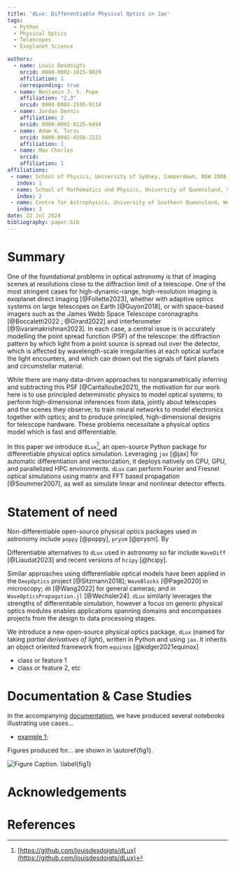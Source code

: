 ```yaml
---
title: 'dLux: Differentiable Physical Optics in Jax'
tags:
  - Python
  - Physical Optics
  - Telescopes
  - Exoplanet Science

authors:
  - name: Louis Desdoigts
    orcid: 0000-0002-1015-9029
    affiliation: 1 
    corresponding: true
  - name: Benjamin J. S. Pope
    affiliation: "2,3"
    orcid: 0000-0003-2595-9114
  - name: Jordan Dennis 
    affiliation: 2
    orcid: 0000-0001-8125-6494
  - name: Adam K. Taras
    orcid: 0000-0002-4558-2222
    affiliation: 1 
  - name: Max Charles
    orcid:
    affiliation: 1
affiliations:
 - name: School of Physics, University of Sydney, Camperdown, NSW 2006, Australia
   index: 1
 - name: School of Mathematics and Physics, University of Queensland, St Lucia, QLD 4072, Australia
   index: 2
 - name: Centre for Astrophysics, University of Southern Queensland, West Street, Toowoomba, QLD 4350, Australia
   index: 3
date: 22 Jul 2024
bibliography: paper.bib
---
```


# Summary

<!-- why physical optics in astronomy  -->
One of the foundational problems in optical astronomy is that of imaging scenes at resolutions close to the diffraction limit of a telescope. One of the most stringent cases for high-dynamic-range, high-resolution imaging is exoplanet direct imaging [@Follette2023], whether with adaptive optics systems on large telescopes on Earth [@Guyon2018], or with space-based imagers such as the James Webb Space Telescope coronagraphs [@Boccaletti2022 ; @Girard2022] and interferometer [@Sivaramakrishnan2023]. In each case, a central issue is in accurately modelling the point spread function (PSF) of the telescope: the diffraction pattern by which light from a point source is spread out over the detector, which is affected by wavelength-scale irregularities at each optical surface the light encounters, and which can drown out the signals of faint planets and circumstellar material. 

While there are many data-driven approaches to nonparametrically inferring and subtracting this PSF [@Cantalloube2021], the motivation for our work here is to use principled deterministic physics to model optical systems; to perform high-dimensional inferences from data, jointly about telescopes and the scenes they observe; to train neural networks to model electronics together with optics; and to produce principled, high-dimensional designs for telescope hardware. These problems necessitate a physical optics model which is fast and differentiable.

<!-- what is dLux -->
In this paper we introduce `dLux`[^dlux], an open-source Python package for differentiable physical optics simulation. Leveraging `jax` [@jax] for automatic differentiation and vectorization, it deploys natively on CPU, GPU, and parallelized HPC environments. `dLux` can perform Fourier and Fresnel optical simulations using matrix and FFT based propagation [@Soummer2007], as well as simulate linear and nonlinear detector effects. 

<!-- more here -->

<!-- something about zodiax? -->

# Statement of need

<!-- describe problem and relevant citations -->

<!-- describe what has to happen in physical optics etc -->

<!-- alternative packages for astronomy: poppy, prysm, xaosim, hcipy, whatever liaudat has -->
Non-differentiable open-source physical optics packages used in astronomy include `poppy` [@poppy], `prysm` [@prysm]. By 

Differentiable alternatives to `dLux` used in astronomy so far include `WaveDiff` [@Liaudat2023] and recent versions of `hcipy` [@hcipy].

<!-- alternative packages outside of astronomy -->
Similar approaches using differentiable optical models have been applied in the `DeepOptics` project [@Sitzmann2018]; `WaveBlocks` [@Page2020] in microscopy; `dO` [@Wang2022] for general cameras; and in `WaveOpticsPropagation.jl` [@Wechsler24]. `dLux` similarly leverages the strengths of differentiable simulation, however a focus on generic physical optics modules enables applications spanning domains and encompasses projects from the design to data processing stages.

<!-- dLux is open source: briefly explain its use -->
We introduce a new open-source physical optics package, `dLux` (named for taking *partial derivatives of light*), written in Python and using `jax`. It inherits an object oriented framework from `equinox` [@kidger2021equinox]

- class or feature 1
- class or feature 2, etc

<!-- cite Desdoigts papers it has been used in  -->

# Documentation & Case Studies
<!-- briefly summarize tutorials  -->

In the accompanying [documentation](https://louisdesdoigts.github.io/dLux), we have produced several notebooks illustrating use cases...

- [example 1](https://louisdesdoigts.github.io/dLux/notebooks/whatever/);

Figures produced for... are shown in \autoref{fig1}. 
<!-- also ref joss_figure.py to make figure, or do similar with notebook, so that it is reproducible -->

![Figure Caption. \label{fig1}](joss_figure.png)

# Acknowledgements

<!-- whoever we acknowledge  -->

# References
<!-- you are only supposed to put refs in the .bib if they are actually used -->

[^dlux]: [https://github.com/louisdesdoigts/dLux](https://github.com/louisdesdoigts/dLux)
